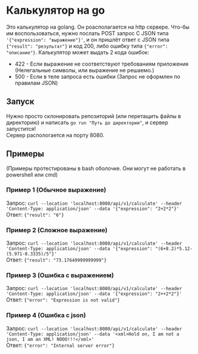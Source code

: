 # Калькулятор на go

Это калькулятор на golang. Он роасполагается на http сервере. Что-бы им воспользоваться, нужно послать POST запрос С JSON типа `'{"expression": "выражение"}'`, и он пришлёт ответ с JSON типа `{"result": "результат"}` и код 200, либо ошибку типа `{"error": "описание"}`. Калькулятор может выдать 2 кода ошибок:
* 422 - Если выражение не соответствуют требованиям приложения (Нелегальные символы, или выражение не решаемо.)
* 500 - Если в теле запроса есть ошибки (Запрос не оформлен по правилам JSON)

## Запуск

Нужно просто склонировать репозиторий (или перетащить файлы в директорию) и написать `go run "Путь до директории"`, и сервер запустится!\
Сервер распологается на порту 8080.

## Примеры
(Примеры протестированы в bash оболочке. Они могут не работать в powershell или cmd)

### Пример 1 (Обычное выражение)
Запрос: `curl --location 'localhost:8080/api/v1/calculate' --header 'Content-Type: application/json' --data '{"expression": "2+2*2"}'`\
Ответ: `{"result": "6"}`

### Пример 2 (Сложное выражение)
Запрос: `curl --location 'localhost:8080/api/v1/calculate' --header 'Content-Type: application/json' --data '{"expression": "(6+8.2)*5.12-(5.971-8.3335)/5"}'`\
Ответ: `{"result": "73.17649999999999"}`

### Пример 3 (Ошибка с выражением)
Запрос: `curl --location 'localhost:8080/api/v1/calculate' --header 'Content-Type: application/json' --data '{"expression": "2++2*2"}'`\
Ответ: `{"error": "Expression is not valid"}`

### Пример 4 (Ошибка с json)
Запрос: `curl --location 'localhost:8080/api/v1/calculate' --header 'Content-Type: application/json' --data '<xml>Hold on, I am not a json, I am an XML! NOOO!!!</xml>'`\
Ответ: `{"error": "Internal server error"}`